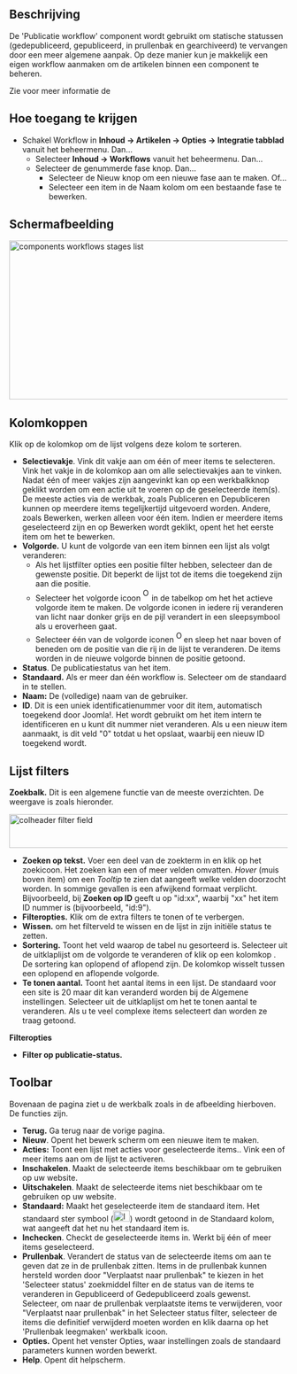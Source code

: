 <!-- Filename: Help4.x:Stages_List:_Basic_Workflow / Display title: Fases lijst: Basis workflow -->

## Beschrijving

De 'Publicatie workflow' component wordt gebruikt om statische statussen
(gedepubliceerd, gepubliceerd, in prullenbak en gearchiveerd) te
vervangen door een meer algemene aanpak. Op deze manier kun je makkelijk
een eigen workflow aanmaken om de artikelen binnen een component te
beheren.

Zie voor meer informatie de

## Hoe toegang te krijgen

- Schakel Workflow in
  **Inhoud → Artikelen → Opties → Integratie tabblad**
  vanuit het beheermenu. Dan...
  - Selecteer **Inhoud → Workflows** vanuit het beheermenu. Dan...
  - Selecteer de genummerde fase knop. Dan...
    - Selecteer de Nieuw knop om een nieuwe fase aan te maken. Of...
    - Selecteer een item in de Naam kolom om een bestaande fase te
      bewerken.

## Schermafbeelding

<img
src="https://docs.joomla.org/images/thumb/2/25/Help-4x-components-workflows-stages-list-nl.png/800px-Help-4x-components-workflows-stages-list-nl.png"
decoding="async"
srcset="https://docs.joomla.org/images/thumb/2/25/Help-4x-components-workflows-stages-list-nl.png/1200px-Help-4x-components-workflows-stages-list-nl.png 1.5x, https://docs.joomla.org/images/2/25/Help-4x-components-workflows-stages-list-nl.png 2x"
data-file-width="1214" data-file-height="435" width="800" height="287"
alt="components workflows stages list" />

## Kolomkoppen

Klik op de kolomkop om de lijst volgens deze kolom te sorteren.

- **Selectievakje**. Vink dit vakje aan om één of meer items te
  selecteren. Vink het vakje in de kolomkop aan om alle selectievakjes
  aan te vinken. Nadat één of meer vakjes zijn aangevinkt kan op een
  werkbalkknop geklikt worden om een actie uit te voeren op de
  geselecteerde item(s). De meeste acties via de werkbak, zoals
  Publiceren en Depubliceren kunnen op meerdere items tegelijkertijd
  uitgevoerd worden. Andere, zoals Bewerken, werken alleen voor één
  item. Indien er meerdere items geselecteerd zijn en op Bewerken wordt
  geklikt, opent het het eerste item om het te bewerken.
- **Volgorde.** U kunt de volgorde van een item binnen een lijst als
  volgt veranderen:
  - Als het lijstfilter opties een positie filter hebben, selecteer dan
    de gewenste positie. Dit beperkt de lijst tot de items die toegekend
    zijn aan die positie.
  - Selecteer het volgorde icoon <img
    src="https://docs.joomla.org/images/e/ee/Help30-Ordering-colheader-icon.png"
    decoding="async" data-file-width="12" data-file-height="23" width="12"
    height="23" alt="Ordering column header icon" /> in de
    tabelkop om het het actieve volgorde item te maken. De volgorde
    iconen in iedere rij veranderen van licht naar donker grijs en de
    pijl verandert in een sleepsymbool als u eroverheen gaat.
  - Selecteer één van de volgorde iconen <img
    src="https://docs.joomla.org/images/8/87/Help30-Ordering-colheader-grab-bar-icon.png"
    decoding="async" data-file-width="10" data-file-height="21" width="10"
    height="21" alt="Ordering drag icon" /> en
    sleep het naar boven of beneden om de positie van die rij in de
    lijst te veranderen. De items worden in de nieuwe volgorde binnen de
    positie getoond.
- **Status**. De publicatiestatus van het item.
- **Standaard.** Als er meer dan één workflow is. Selecteer om de
  standaard in te stellen.
- **Naam:** De (volledige) naam van de gebruiker.
- **ID**. Dit is een uniek identificatienummer voor dit item,
  automatisch toegekend door Joomla!. Het wordt gebruikt om het item
  intern te identificeren en u kunt dit nummer niet veranderen. Als u
  een nieuw item aanmaakt, is dit veld "0" totdat u het opslaat, waarbij
  een nieuw ID toegekend wordt.

## Lijst filters

**Zoekbalk.** Dit is een algemene functie van de meeste overzichten. De
weergave is zoals hieronder.

<img
src="https://docs.joomla.org/images/8/88/Help-4x-colheader-filter-field-nl.png"
decoding="async" data-file-width="848" data-file-height="61" width="848"
height="61" alt="colheader filter field" />

- **Zoeken op tekst.** Voer een deel van de zoekterm in en klik op het
  zoekicoon. Het zoeken kan een of meer velden omvatten. *Hover* (muis
  boven item) om een *Tooltip* te zien dat aangeeft welke velden
  doorzocht worden. In sommige gevallen is een afwijkend formaat
  verplicht. Bijvoorbeeld, bij **Zoeken op ID** geeft u op "id:xx",
  waarbij "xx" het item ID nummer is (bijvoorbeeld, "id:9").
- **Filteropties.** Klik om de extra filters te tonen of te verbergen.
- **Wissen.** om het filterveld te wissen en de lijst in zijn initiële
  status te zetten.
- **Sortering.** Toont het veld waarop de tabel nu gesorteerd is.
  Selecteer uit de uitklaplijst om de volgorde te veranderen of klik op
  een kolomkop . De sortering kan oplopend of aflopend zijn. De kolomkop
  wisselt tussen een oplopend en aflopende volgorde.
- **Te tonen aantal.** Toont het aantal items in een lijst. De standaard
  voor een site is 20 maar dit kan veranderd worden bij de Algemene
  instellingen. Selecteer uit de uitklaplijst om het te tonen aantal te
  veranderen. Als u te veel complexe items selecteert dan worden ze
  traag getoond.

**Filteropties**

- **Filter op publicatie-status.**

## Toolbar

Bovenaan de pagina ziet u de werkbalk zoals in de afbeelding hierboven.
De functies zijn.

- **Terug.** Ga terug naar de vorige pagina.
- **Nieuw**. Opent het bewerk scherm om een nieuwe item te maken.
- **Acties:** Toont een lijst met acties voor geselecteerde items.. Vink
  een of meer items aan om de lijst te activeren.
- **Inschakelen**. Maakt de selecteerde items beschikbaar om te
  gebruiken op uw website.
- **Uitschakelen**. Maakt de selecteerde items niet beschikbaar om te
  gebruiken op uw website.
- **Standaard:** Maakt het geselecteerde item de standaard item. Het
  standaard ster symbool
  (<img src="https://docs.joomla.org/images/7/7e/Icon-16-default.png"
  decoding="async" data-file-width="30" data-file-height="20" width="30"
  height="20" alt="Icon 16 default.png" />) wordt getoond in de
  Standaard kolom, wat aangeeft dat het nu het standaard item is.
- **Inchecken**. Checkt de geselecteerde items in. Werkt bij één of meer
  items geselecteerd.
- **Prullenbak**. Verandert de status van de selecteerde items om aan te
  geven dat ze in de prullenbak zitten. Items in de prullenbak kunnen
  hersteld worden door "Verplaatst naar prullenbak" te kiezen in het
  'Selecteer status' zoekmiddel filter en de status van de items te
  veranderen in Gepubliceerd of Gedepubliceerd zoals gewenst. Selecteer,
  om naar de prullenbak verplaatste items te verwijderen, voor
  "Verplaatst naar prullenbak" in het Selecteer status filter, selecteer
  de items die definitief verwijderd moeten worden en klik daarna op het
  'Prullenbak leegmaken' werkbalk icoon.
- **Opties.** Opent het venster Opties, waar instellingen zoals de
  standaard parameters kunnen worden bewerkt.
- **Help**. Opent dit helpscherm.
